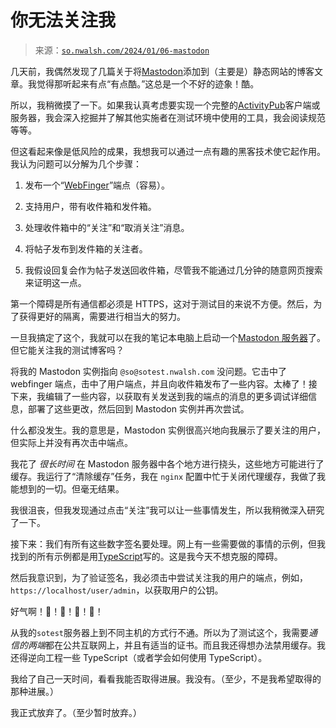 <!--yml

类别：未分类

日期：2024-05-27 14:42:04

-->

# 你无法关注我

> 来源：[`so.nwalsh.com/2024/01/06-mastodon`](https://so.nwalsh.com/2024/01/06-mastodon)

几天前，我偶然发现了几篇关于将[Mastodon](https://en.wikipedia.org/wiki/Mastodon_(social_network))添加到（主要是）静态网站的博客文章。我觉得那听起来有点“有点酷。”这总是一个不好的迹象！酷。

所以，我稍微摸了一下。如果我认真考虑要实现一个完整的[ActivityPub](https://en.wikipedia.org/wiki/ActivityPub)客户端或服务器，我会深入挖掘并了解其他实施者在测试环境中使用的工具，我会阅读规范等等。

但这看起来像是低风险的成果，我想我可以通过一点有趣的黑客技术使它起作用。我认为问题可以分解为几个步骤：

1.  发布一个“[WebFinger](https://en.wikipedia.org/wiki/WebFinger)”端点（容易）。

1.  支持用户，带有收件箱和发件箱。

1.  处理收件箱中的“关注”和“取消关注”消息。

1.  将帖子发布到发件箱的关注者。

1.  我假设回复会作为帖子发送回收件箱，尽管我不能通过几分钟的随意网页搜索来证明这一点。

第一个障碍是所有通信都必须是 HTTPS，这对于测试目的来说不方便。然后，为了获得更好的隔离，需要进行相当大的努力。

一旦我搞定了这个，我就可以在我的笔记本电脑上启动一个[Mastodon 服务器](https://github.com/martinheinz/mastodon-local)了。但它能关注我的测试博客吗？

将我的 Mastodon 实例指向 `@so@sotest.nwalsh.com` 没问题。它击中了 webfinger 端点，击中了用户端点，并且向收件箱发布了一些内容。太棒了！接下来，我编辑了一些内容，以获取有关发送到我的端点的消息的更多调试详细信息，部署了这些更改，然后回到 Mastodon 实例并再次尝试。

什么都没发生。我的意思是，Mastodon 实例很高兴地向我展示了要关注的用户，但实际上并没有再次击中端点。

我花了 *很长时间* 在 Mastodon 服务器中各个地方进行挠头，这些地方可能进行了缓存。我运行了“清除缓存”任务，我在 `nginx` 配置中忙于关闭代理缓存，我做了我能想到的一切。但毫无结果。

我很沮丧，但我发现通过点击“关注”我可以让一些事情发生，所以我稍微深入研究了一下。

接下来：我们有所有这些数字签名要处理。网上有一些需要做的事情的示例，但我找到的所有示例都是用[TypeScript](https://en.wikipedia.org/wiki/TypeScript)写的。这是我今天不想克服的障碍。

然后我意识到，为了验证签名，我必须击中尝试关注我的用户的端点，例如，`https://localhost/user/admin`，以获取用户的公钥。

好气啊！🤬！🤬！🤬！🤬！

从我的`sotest`服务器上到不同主机的方式行不通。所以为了测试这个，我需要*通信的两端*都在公共互联网上，并且有适当的证书。而且我还得想办法禁用缓存。我还得逆向工程一些 TypeScript（或者学会如何使用 TypeScript）。

我给了自己一天时间，看看我能否取得进展。我没有。（至少，不是我希望取得的那种进展。）

我正式放弃了。（至少暂时放弃。）
